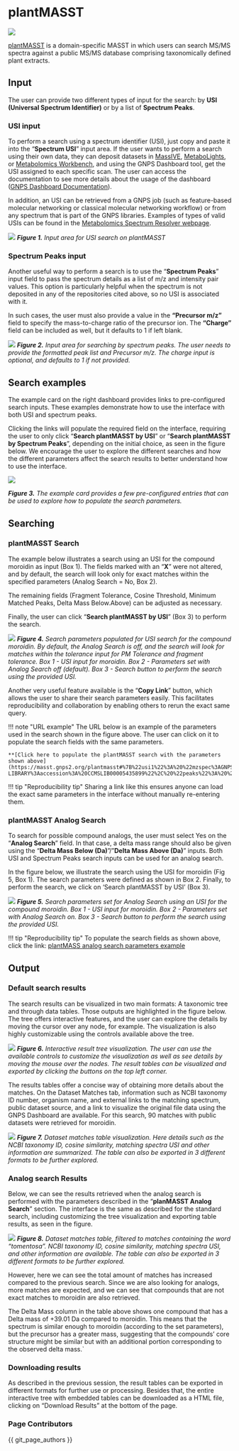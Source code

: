 # plantMASST

![](img/plantmasst/plantmasst.svg)

[plantMASST](https://masst.gnps2.org/plantmasst) is a domain-specific MASST in which users can search MS/MS spectra against a public MS/MS database comprising taxonomically defined plant extracts.

## Input

The user can provide two different types of input for the search: by **USI (Universal Spectrum Identifier)** or by a list of **Spectrum Peaks**.

### USI input

To perform a search using a spectrum identifier (USI), just copy and paste it into the “**Spectrum USI**” input area. If the user wants to perform a search using their own data, they can deposit datasets in [MassIVE](https://massive.ucsd.edu/), [MetaboLights](https://www.ebi.ac.uk/metabolights/), or [Metabolomics Workbench](https://www.metabolomicsworkbench.org/), and using the GNPS Dashboard tool, get the USI assigned to each specific scan. The user can access the documentation to see more details about the usage of the dashboard ([GNPS Dashboard Documentation](https://ccms-ucsd.github.io/GNPSDocumentation/lcms-dashboard/)). 

In addition, an USI can be retrieved from a GNPS job (such as feature-based molecular networking or classical molecular networking workflow) or from any spectrum that is part of the GNPS libraries. Examples of types of valid USIs can be found in the [Metabolomics Spectrum Resolver webpage](https://metabolomics-usi.gnps2.org/).

![](img/plantmasst/img1.png)
_**Figure 1.** Input area for USI search on plantMASST_

### Spectrum Peaks input

Another useful way to perform a search is to use the “**Spectrum Peaks**” input field to pass the spectrum details as a list of m/z and intensity pair values. This option is particularly helpful when the spectrum is not deposited in any of the repositories cited above, so no USI is associated with it.

In such cases, the user must also provide a value in the **“Precursor m/z”** field to specify the mass-to-charge ratio of the precursor ion. The **“Charge”** field can be included as well, but it defaults to 1 if left blank.

![](img/plantmasst/img2.png)
_**Figure 2.** Input area for searching by spectrum peaks. The user needs to provide the formatted peak list and Precursor m/z. The charge input is optional, and defaults to 1 if not provided._

## Search examples

The example card on the right dashboard provides links to pre-configured search inputs. These examples demonstrate how to use the interface with both USI and spectrum peaks.

Clicking the links will populate the required field on the interface, requiring the user to only click “**Search plantMASST by USI**” or “**Search plantMASST by Spectrum Peaks**”, depending on the initial choice, as seen in the figure below. We encourage the user to explore the different searches and how the different parameters affect the search results to better understand how to use the interface.

![](img/plantmasst/img3.png)

_**Figure 3.** The example card provides a few pre-configured entries that can be used to explore how to populate the search parameters._

## Searching

### plantMASST Search

The example below illustrates a search using an USI for the compound moroidin as input (Box 1). The fields marked with an “**X**” were not altered, and by default, the search will look only for exact matches within the specified parameters (Analog Search \= No, Box 2).

The remaining fields (Fragment Tolerance, Cosine Threshold, Minimum Matched Peaks, Delta Mass Below.Above) can be adjusted as necessary.

Finally, the user can click “**Search plantMASST by USI**” (Box 3) to perform the search.

![](img/plantmasst/img4.png)
_**Figure 4.** Search parameters populated for USI search for the compound moroidin. By default, the Analog Search is off, and the search will look for matches within the tolerance input for PM Tolerance and fragment tolerance. Box 1 \- USI input for moroidin. Box 2 \- Parameters set with Analog Search off (default). Box 3 \- Search button to perform the search using the provided USI._



Another very useful feature available is the “**Copy Link**” button, which allows the user to share their search parameters easily. This facilitates reproducibility and collaboration by enabling others to rerun the exact same query.

!!! note "URL example"
    The URL below is an example of the parameters used in the search shown in the figure above. The user can click on it to populate the search fields with the same parameters. 

    **[Click here to populate the plantMASST search with the parameters shown above](https://masst.gnps2.org/plantmasst#%7B%22usi1%22%3A%20%22mzspec%3AGNPS%3AGNPS-LIBRARY%3Aaccession%3A%20CCMSLIB00005435899%22%2C%20%22peaks%22%3A%20%22%22%2C%20%22precursor_mz%22%3A%20%22%22%2C%20%22charge%22%3A%20%22%22%2C%20%22pm_tolerance%22%3A%200.05%2C%20%22fragment_tolerance%22%3A%200.05%2C%20%22cosine_threshold%22%3A%200.6%2C%20%22min_matched_peaks%22%3A%203%2C%20%22analog_select%22%3A%20%22No%22%2C%20%22delta_mass_below%22%3A%20300%2C%20%22delta_mass_above%22%3A%20300%7D%0A)**

!!! tip "Reproducibility tip"
    Sharing a link like this ensures anyone can load the exact same parameters in the interface without manually re-entering them.


### plantMASST Analog Search

To search for possible compound analogs, the user must select Yes on the “**Analog Search**” field. In that case, a delta mass range should also be given using the “**Delta Mass Below (Da)**”/”**Delta Mass Above (Da)**” inputs. Both USI and Spectrum Peaks search inputs can be used for an analog search.

In the figure below, we illustrate the search using the USI for moroidin (Fig 5, Box 1). The search parameters were defined as shown in Box 2\. Finally, to perform the search, we click on ‘Search plantMASST by USI’  (Box 3).

![](img/plantmasst/img5.png)
_**Figure 5.** Search parameters set for Analog Search using an USI for the compound moroidin. Box 1 \- USI input for moroidin. Box 2 \- Parameters set with Analog Search on. Box 3 \- Search button to perform the search using the provided USI._

!!! tip "Reproducibility tip"
    To populate the search fields as shown above, click the link: [plantMASS analog search parameters example](https://masst.gnps2.org/plantmasst#%7B%22usi1%22%3A%20%22mzspec%3AGNPS%3AGNPS-LIBRARY%3Aaccession%3ACCMSLIB00005435899%22%2C%20%22peaks%22%3A%20%5B%22%22%5D%2C%20%22precursor_mz%22%3A%20%5B%22%22%5D%2C%20%22charge%22%3A%20%22%22%2C%20%22pm_tolerance%22%3A%200.05%2C%20%22fragment_tolerance%22%3A%200.05%2C%20%22cosine_threshold%22%3A%200.6%2C%20%22min_matched_peaks%22%3A%203%2C%20%22analog_select%22%3A%20%22Yes%22%2C%20%22delta_mass_below%22%3A%20300%2C%20%22delta_mass_above%22%3A%20300%7D)

## Output

### Default search results

The search results can be visualized in two main formats: A taxonomic tree and through data tables. Those outputs are highlighted in the figure below. The tree offers interactive features, and the user can explore the details by moving the cursor over any node, for example. The visualization is also highly customizable using the controls available above the tree.

![](img/plantmasst/img6.png)
_**Figure 6.** Interactive result tree visualization. The user can use the available controls to customize the visualization as well as see details by moving the mouse over the nodes. The result tables can be visualized and exported by clicking the buttons on the top left corner._

The results tables offer a concise way of obtaining more details about the matches. On the Dataset Matches tab, information such as NCBI taxonomy ID number, organism name, and external links to the matching spectrum, public dataset source, and a link to visualize the original file data using the GNPS Dashboard are available. For this search, 90 matches with public datasets were retrieved for moroidin.

![](img/plantmasst/img7.png)
_**Figure 7.** Dataset matches table visualization. Here details such as the NCBI  taxonomy ID, cosine similarity, matching spectra USI and other information are summarized. The table can also be exported in 3 different formats to be further explored._

### Analog search Results

Below, we can see the results retrieved when the analog search is performed with the parameters described in the “**planMASST Analog Search**” section. The interface is the same as described for the standard search, including customizing the tree visualization and exporting table results, as seen in the figure.

![](img/plantmasst/img8.png)
_**Figure 8.** Dataset matches table, filtered to matches containing the word “tomentosa”. NCBI  taxonomy ID, cosine similarity, matching spectra USI, and other information are available. The table can also be exported in 3 different formats to be further explored._

However, here we can see the total amount of matches has increased compared to the previous search. Since we are also looking for analogs, more matches are expected, and we can see that compounds that are not exact matches to moroidin are also retrieved. 

The Delta Mass column in the table above shows one compound that has a Delta mass of \+39.01 Da compared to moroidin. This means that the spectrum is similar enough to moroidin (according to the set parameters), but the precursor has a greater mass, suggesting that the compounds’ core structure might be similar but with an additional portion corresponding to the observed delta mass.\`

### Downloading results

As described in the previous session, the result tables can be exported in different formats for further use or processing. Besides that, the entire interactive tree with embedded tables can be downloaded as a HTML file, clicking on “Download Results” at the bottom of the page.

### Page Contributors

{{ git_page_authors }}
